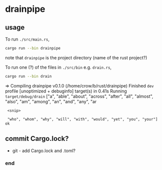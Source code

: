 # drainpipe

## usage

To run `./src/main.rs`,

```sh
cargo run --bin drainpipe
```

note that `drainpipe` is the project directory (name of the rust project?)

To run one (?) of the files in `./src/bin` e.g. `drain.rs`,

```sh
cargo run --bin drain
```
=>
       Compiling drainpipe v0.1.0 (/home/crow/b/rust/drainpipe)
        Finished `dev` profile [unoptimized + debuginfo] target(s) in 0.41s
         Running `target/debug/drain`
    ["a", "able", "about", "across", "after", "all", "almost", "also", "am", "among", "an", "and", "any", "ar

     <snip>

     "who", "whom", "why", "will", "with", "would", "yet", "you", "your"]
    ok

## commit Cargo.lock?

 - git - add Cargo.lock and .toml?



### end
